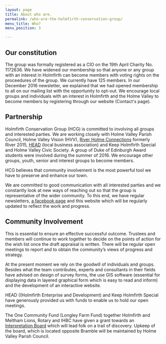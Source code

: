 ```yaml
---
layout: page
title: About who are.
permalink: /who-are-the-holmfirth-conservation-group/
menu_title: Who?
menu_position: 3

---
```



## Our constitution

The group was formally registered as a CIO on the 19th April Charity No. 1172636.   We have widened our membership so that anyone or any group with an interest in Holmfirth can become members with voting rights on the proceedures of the group. We currently have 125 members.  In our December 2016 newsletter, we explained that we had opened membership to all on our mailing list with the opportunity to opt-out.  We encourage local groups and individuals with an interest in Holmfirth and the Holme Valley to become members by registering through our website (Contact's page). 

## Partnership

Holmfirth Conservation Group (HCG) is committed to involving  all groups and interested parties.  We are working closely with Holme Valley Parish Council, Holme Valley Vision (HVV), [River Holme Connections](http://river2015.org/rwp/) formerly River 2015, [HEAD](http://www.holmfirthhead.co.uk) (local business association) and Keep Holmfirth Special and Holme Valley Civic Society.  A group of Duke of Edinburgh Award students were involved during the summer of 2016.  We encourage other groups, youth, senior and interest groups to become members.

HCG believes that community involvement is the most powerful tool we have to preserve and enhance our town.

We are committed to good communication with all interested parties and we constantly look at new ways of reaching out so that the group is representative of the wider community.  To this end, we have regular newsletters, [a facebook page](https://www.facebook.com/holmfirthconservation) and this website which will be regularly updated to reflect the work and progress.

## Community Involvement

This is essential to ensure an effective successful outcome.  Trustees and members will continue to work together to decide on the points of action for the wish list once the draft appraisal is written.  There will be regular open meetings to report and to obtain the community’s views of progress and strategy.

At the present moment we rely on the goodwill of individuals and groups.  Besides what the team contributes, experts and consultants in their fields have advised on design of survey forms, the use GIS software (essential for displaying data in layered graphical form which is easy to read and inform) and the development of an interactive website. 

HEAD ((Holmfirth Enterprise and Development) and Keep Holmfirth Special have generously provided us with funds to enable us to hold our open meetings. 

The One Community Fund (Longley Farm Fund) together Holmfirth and Meltham Lions, Rotary and IHBC have given a grant towards an [Interpretation Board](/heritage/) which will lead folk on a trail of discovery. Upkeep of the board, which is located opposite Bramble will be maintained by Holme Valley Parish Council.

 
